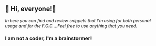  ## 👋 Hi, everyone!👋 ##
*In here you can find and review snippets that I'm using for both personal usage and for the F.G.C....Feel free to use anything that you need.*



 ### I am not a coder, I'm a brainstormer!
